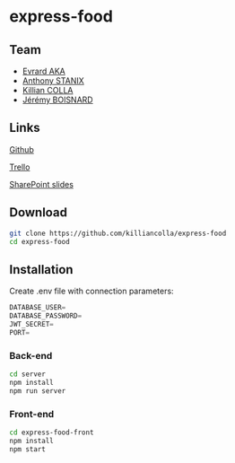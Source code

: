 # express-food

## Team

- [Evrard AKA](https://github.com/Evrard97)
- [Anthony STANIX](https://github.com/StAntho)
- [Killian COLLA](https://github.com/killiancolla)
- [Jérémy BOISNARD](https://github.com/Floyey)

## Links

[Github](https://github.com/killiancolla/express-food)

[Trello](https://trello.com/b/CoqZzI6U/expressfood)

[SharePoint slides]()

## Download

```sh
git clone https://github.com/killiancolla/express-food
cd express-food
```

## Installation

Create .env file with connection parameters:

```js
DATABASE_USER=
DATABASE_PASSWORD=
JWT_SECRET=
PORT=
```

### Back-end

```sh
cd server
npm install
npm run server
```

### Front-end

```sh
cd express-food-front
npm install
npm start
```
